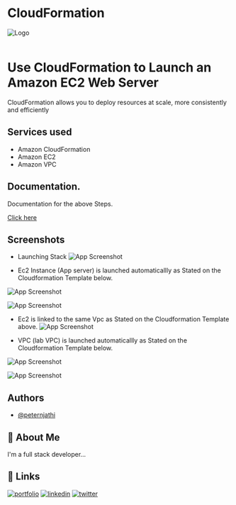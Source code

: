 # CloudFormation

![Logo](https://chrome22.s3.us-west-2.amazonaws.com/nokyy.png)

```
```
#  Use CloudFormation to Launch an Amazon EC2 Web Server 
CloudFormation allows you to deploy resources at scale, more consistently and efficiently


## Services used

- Amazon CloudFormation
- Amazon EC2
- Amazon VPC
## Documentation.

 Documentation for the above Steps.

[Click here](https://docs.aws.amazon.com/AWSCloudFormation/latest/UserGuide/working-with-templates-cfn-designer-walkthrough-createbasicwebserver.html)



## Screenshots

- Launching Stack
![App Screenshot](https://chromeproject.s3.us-west-2.amazonaws.com/my+cloud+formation+evidence+pic/stack+.png)

- Ec2 Instance (App server) is launched automaticallly as Stated on the Cloudformation Template below.

![App Screenshot](https://chromeproject.s3.us-west-2.amazonaws.com/my+cloud+formation+evidence+pic/ec2+code+expl.png)

![App Screenshot](https://chromeproject.s3.us-west-2.amazonaws.com/my+cloud+formation+evidence+pic/ec2+i.png)

- Ec2 is linked to the same Vpc as Stated on the Cloudformation Template above.
![App Screenshot](https://chromeproject.s3.us-west-2.amazonaws.com/my+cloud+formation+evidence+pic/ec2+iii.png)

- VPC (lab VPC) is launched automaticallly as Stated on the Cloudformation Template below.

![App Screenshot](https://chromeproject.s3.us-west-2.amazonaws.com/my+cloud+formation+evidence+pic/vpc+code+expl+.png)

![App Screenshot](https://chromeproject.s3.us-west-2.amazonaws.com/my+cloud+formation+evidence+pic/vpc.png)
## Authors

- [@peternjathi](https://www.github.com/peternjathi)


## 🚀 About Me
I'm a full stack developer...


## 🔗 Links
[![portfolio](https://img.shields.io/badge/my_portfolio-000?style=for-the-badge&logo=ko-fi&logoColor=white)](https://katherineoelsner.com/)
[![linkedin](https://img.shields.io/badge/linkedin-0A66C2?style=for-the-badge&logo=linkedin&logoColor=white)](https://www.linkedin.com/)
[![twitter](https://img.shields.io/badge/twitter-1DA1F2?style=for-the-badge&logo=twitter&logoColor=white)](https://twitter.com/)
